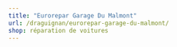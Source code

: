 ```yaml
---
title: "Eurorepar Garage Du Malmont"
url: /draguignan/eurorepar-garage-du-malmont/
shop: réparation de voitures
---
```

